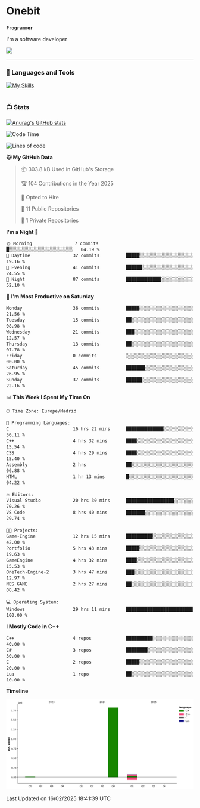 # Onebit

**`Programmer`**

I'm a software developer

   ![](https://komarev.com/ghpvc/?username=onebit5&color=blueviolet)

---

### 🧰 Languages and Tools

[![My Skills](https://skillicons.dev/icons?i=cpp,c,cs,java,lua,unity,git,linux,github,discord,vscode,visualstudio)](https://skillicons.dev)
<br />

#

### 📺 Stats
[![Anurag's GitHub stats](https://github-readme-stats.vercel.app/api?username=onebit5&show_icons=true&theme=radical)](https://github.com/anuraghazra/github-readme-stats)                
<!--START_SECTION:waka-->
![Code Time](http://img.shields.io/badge/Code%20Time-76%20hrs%2052%20mins-blue)

![Lines of code](https://img.shields.io/badge/From%20Hello%20World%20I%27ve%20Written-1.9%20million%20lines%20of%20code-blue)

**🐱 My GitHub Data** 

> 📦 303.8 kB Used in GitHub's Storage 
 > 
> 🏆 104 Contributions in the Year 2025
 > 
> 💼 Opted to Hire
 > 
> 📜 11 Public Repositories 
 > 
> 🔑 1 Private Repositories 
 > 
**I'm a Night 🦉** 

```text
🌞 Morning                7 commits           █░░░░░░░░░░░░░░░░░░░░░░░░   04.19 % 
🌆 Daytime                32 commits          █████░░░░░░░░░░░░░░░░░░░░   19.16 % 
🌃 Evening                41 commits          ██████░░░░░░░░░░░░░░░░░░░   24.55 % 
🌙 Night                  87 commits          █████████████░░░░░░░░░░░░   52.10 % 
```
📅 **I'm Most Productive on Saturday** 

```text
Monday                   36 commits          █████░░░░░░░░░░░░░░░░░░░░   21.56 % 
Tuesday                  15 commits          ██░░░░░░░░░░░░░░░░░░░░░░░   08.98 % 
Wednesday                21 commits          ███░░░░░░░░░░░░░░░░░░░░░░   12.57 % 
Thursday                 13 commits          ██░░░░░░░░░░░░░░░░░░░░░░░   07.78 % 
Friday                   0 commits           ░░░░░░░░░░░░░░░░░░░░░░░░░   00.00 % 
Saturday                 45 commits          ███████░░░░░░░░░░░░░░░░░░   26.95 % 
Sunday                   37 commits          ██████░░░░░░░░░░░░░░░░░░░   22.16 % 
```


📊 **This Week I Spent My Time On** 

```text
🕑︎ Time Zone: Europe/Madrid

💬 Programming Languages: 
C                        16 hrs 22 mins      ██████████████░░░░░░░░░░░   56.11 % 
C++                      4 hrs 32 mins       ████░░░░░░░░░░░░░░░░░░░░░   15.54 % 
CSS                      4 hrs 29 mins       ████░░░░░░░░░░░░░░░░░░░░░   15.40 % 
Assembly                 2 hrs               ██░░░░░░░░░░░░░░░░░░░░░░░   06.88 % 
HTML                     1 hr 13 mins        █░░░░░░░░░░░░░░░░░░░░░░░░   04.22 % 

🔥 Editors: 
Visual Studio            20 hrs 30 mins      ██████████████████░░░░░░░   70.26 % 
VS Code                  8 hrs 40 mins       ███████░░░░░░░░░░░░░░░░░░   29.74 % 

🐱‍💻 Projects: 
Game-Engine              12 hrs 15 mins      ██████████░░░░░░░░░░░░░░░   42.00 % 
Portfolio                5 hrs 43 mins       █████░░░░░░░░░░░░░░░░░░░░   19.63 % 
GameEngine               4 hrs 32 mins       ████░░░░░░░░░░░░░░░░░░░░░   15.53 % 
OneTech-Engine-2         3 hrs 47 mins       ███░░░░░░░░░░░░░░░░░░░░░░   12.97 % 
NES GAME                 2 hrs 27 mins       ██░░░░░░░░░░░░░░░░░░░░░░░   08.42 % 

💻 Operating System: 
Windows                  29 hrs 11 mins      █████████████████████████   100.00 % 
```

**I Mostly Code in C++** 

```text
C++                      4 repos             ██████████░░░░░░░░░░░░░░░   40.00 % 
C#                       3 repos             ████████░░░░░░░░░░░░░░░░░   30.00 % 
C                        2 repos             █████░░░░░░░░░░░░░░░░░░░░   20.00 % 
Lua                      1 repo              ██░░░░░░░░░░░░░░░░░░░░░░░   10.00 % 
```



**Timeline**

![Lines of Code chart](https://raw.githubusercontent.com/Onebit5/Onebit5/main/assets/bar_graph.png)


 Last Updated on 16/02/2025 18:41:39 UTC
<!--END_SECTION:waka-->
